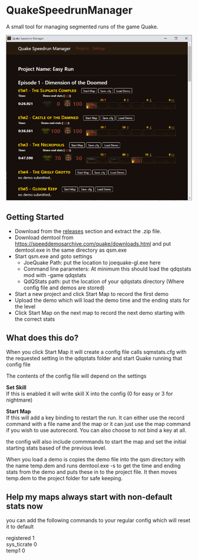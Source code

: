 # QuakeSpeedrunManager
A small tool for managing segmented runs of the game Quake.

![Quake Speedrun Manager project page](docs/qsm.png?raw=true)

## Getting Started
- Download from the [releases](https://github.com/esmjntr/QuakeSpeedrunManager/releases) section and extract the .zip file.
- Download demtool from https://speeddemosarchive.com/quake/downloads.html and put demtool.exe in the same directory as qsm.exe
- Start qsm.exe and goto settings
  - JoeQuake Path: put the location to joequake-gl.exe here
  - Command line parameters: At minimum this should load the qdqstats mod with -game qdqstats
  - QdQStats path: put the location of your qdqstats directory (Where config file and demos are stored)
 - Start a new project and click Start Map to record the first demo
 - Upload the demo which will load the demo time and the ending stats for the level
 - Click Start Map on the next map to record the next demo starting with the correct stats
  
## What does this do?
When you click Start Map it will create a config file calls sqmstats.cfg with the requested setting in the qdqstats folder and start Quake running that config file
 
The contents of the config file will depend on the settings

**Set Skill**\
If this is enabled it will write skill X into the config (0 for easy or 3 for nightmare)

**Start Map**\
If this will add a key binding to restart the run. It can either use the record command with a file name and the map or it can just use the map command if you wish to use autorecord. You can also choose to not bind a key at all.

the config will also include commmands to start the map and set the initial starting stats based of the previous level. 

When you load a demo is copies the demo file into the qsm directory with the name temp.dem and runs demtool.exe -s to get the time and ending stats from the demo and puts these in to the project file. It then moves temp.dem to the project folder for safe keeping.

## Help my maps always start with non-default stats now
you can add the following commands to your regular config which will reset it to default

registered 1\
sys_ticrate 0\
temp1 0





  
  
